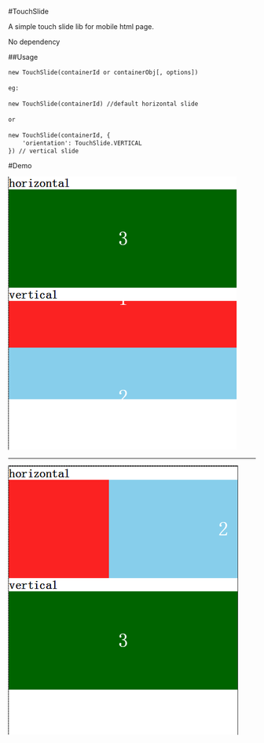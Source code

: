 #TouchSlide

A simple touch slide lib for mobile html page.

No dependency

##Usage

    new TouchSlide(containerId or containerObj[, options])

    eg:

    new TouchSlide(containerId) //default horizontal slide

    or

    new TouchSlide(containerId, {
        'orientation': TouchSlide.VERTICAL
    }) // vertical slide

#Demo

![vertical](vertical.png)

*****

![horizontal](horizontal.png)

